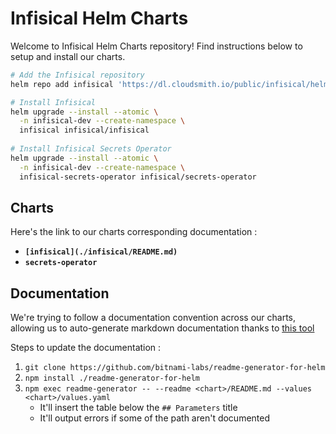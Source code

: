 # Infisical Helm Charts

Welcome to Infisical Helm Charts repository! Find instructions below to setup and install our charts.

```sh
# Add the Infisical repository
helm repo add infisical 'https://dl.cloudsmith.io/public/infisical/helm-charts/helm/charts/' && helm repo update

# Install Infisical
helm upgrade --install --atomic \
  -n infisical-dev --create-namespace \
  infisical infisical/infisical
  
# Install Infisical Secrets Operator
helm upgrade --install --atomic \
  -n infisical-dev --create-namespace \
  infisical-secrets-operator infisical/secrets-operator
```

## Charts

Here's the link to our charts corresponding documentation :
- **`[infisical](./infisical/README.md)`**
- **`secrets-operator`**

## Documentation

We're trying to follow a documentation convention across our charts, allowing us to auto-generate markdown documentation thanks to [this tool](https://github.com/bitnami-labs/readme-generator-for-helm)

Steps to update the documentation :
1. `git clone https://github.com/bitnami-labs/readme-generator-for-helm`
2. `npm install ./readme-generator-for-helm`
3. `npm exec readme-generator -- --readme <chart>/README.md --values <chart>/values.yaml`
   - It'll insert the table below the `## Parameters` title
   - It'll output errors if some of the path aren't documented